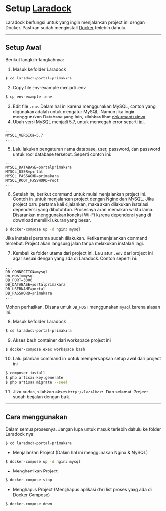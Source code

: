 # Setup [Laradock](http://laradock.io)
Laradock berfungsi untuk yang ingin menjalankan project ini dengan Docker. Pastikan sudah menginstall [Docker](https://docs.docker.com/install/) terlebih dahulu.

---

## Setup Awal
Berikut langkah-langkahnya:

1. Masuk ke folder Laradock
```sh
$ cd laradock-portal-primakara
```
2. Copy file env-example menjadi .env
```sh
$ cp env-example .env
```
3. Edit file `.env`. Dalam hal ini karena menggunakan MySQL, contoh yang digunakan adalah untuk mengatur MySQL. Namun jika ingin menggunakan Database yang lain, silahkan lihat [dokumentasinya](http://laradock.io)
4. Ubah versi MySQL menjadi 5.7, untuk mencegah error seperti [ini](https://github.com/laradock/laradock/issues/1392#issuecomment-368320353).
```
...
MYSQL_VERSION=5.7
...
```
5. Lalu lakukan pengaturan nama database, user, password, dan password untuk root database tersebut. Seperti contoh ini:
```
...
MYSQL_DATABASE=portalprimakara
MYSQL_USER=portal
MYSQL_PASSWORD=primakara
MYSQL_ROOT_PASSWORD=root
...
```
6. Setelah itu, berikut command untuk mulai menjalankan project ini. Contoh ini untuk menjalankan project dengan Nginx dan MySQL. Jika project baru pertama kali dijalankan, maka akan dilakukan instalasi dependensi yang dibutuhkan. Prosesnya akan memakan waktu lama. Disarankan menggunakan koneksi Wi-Fi karena dependensi yang di download memiliki ukuran yang besar.
```sh
$ docker-compose up -d nginx mysql
```
Jika instalasi pertama sudah dilakukan. Ketika menjalankan command tersebut. Project akan langsung jalan tanpa melakukan instalasi lagi.

7. Kembali ke folder utama dari project ini. Lalu atur `.env` dari project ini agar sesuai dengan yang ada di Laradock. Contoh seperti ini:
```
...
DB_CONNECTION=mysql
DB_HOST=mysql
DB_PORT=3306
DB_DATABASE=portalprimakara
DB_USERNAME=portal
DB_PASSWORD=primakara
...
```
Mohon perhatikan. Disana untuk `DB_HOST` menggunakan `mysql` karena alasan [ini](https://github.com/laradock/laradock/issues/1299#issuecomment-350290594).

8. Masuk ke folder Laradock
```sh
$ cd laradock-portal-primakara
```
9. Akses bash container dari workspace project ini
```sh
$ docker-compose exec workspace bash
```
10. Lalu jalankan command ini untuk mempersiapkan setup awal dari project ini
```sh
$ composer install
$ php artisan key:generate
$ php artisan migrate --seed
```
11. Jika sudah, silahkan akses `http://localhost`. Dan selamat. Project sudah berjalan dengan baik.

---

## Cara menggunakan
Dalam semua prosesnya. Jangan lupa untuk masuk terlebih dahulu ke folder Laradock nya
```sh
$ cd laradock-portal-primakara
```

- Menjalankan Project (Dalam hal ini menggunakan Nginx & MySQL)
```sh
$ docker-compose up -d nginx mysql
```
- Menghentikan Project
```sh
$ docker-compose stop
```
- Menghapus Project (Menghapus aplikasi dari list proses yang ada di Docker Compose)
```sh
$ docker-compose down
```
